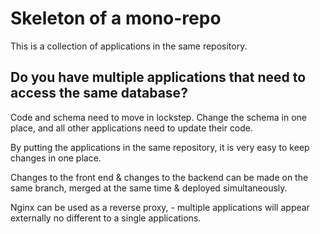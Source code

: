 # Skeleton of a mono-repo

This is a collection of applications in the same repository.

## Do you have multiple applications that need to access the same database?

Code and schema need to move in lockstep. Change the schema in one place, and all other applications need to update their code.

By putting the applications in the same repository, it is very easy to keep changes in one place.

Changes to the front end & changes to the backend can be made on the same branch, merged at the same time & deployed simultaneously.

Nginx can be used as a reverse proxy, - multiple applications will appear externally no different to a single applications.
